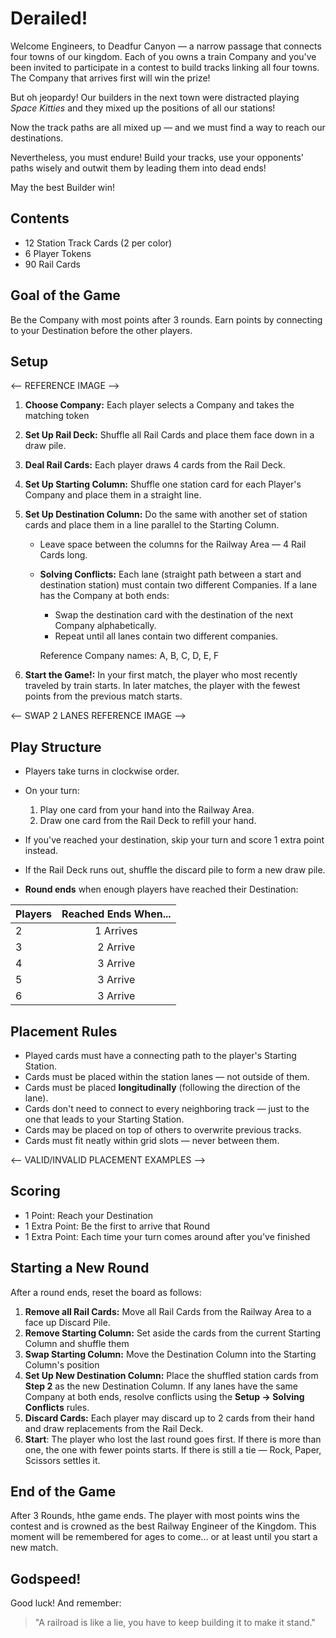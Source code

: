 # Derailed!

Welcome Engineers, to Deadfur Canyon — a narrow passage that connects four towns of our kingdom. Each of you owns a train Company and you've been invited to participate in a contest to build tracks linking all four towns. The Company that arrives first will win the prize!

But oh jeopardy! Our builders in the next town were distracted playing _Space Kitties_ and they mixed up the positions of all our stations!

Now the track paths are all mixed up — and we must find a way to reach our destinations.

Nevertheless, you must endure! Build your tracks, use your opponents' paths wisely and outwit them by leading them into dead ends!

May the best Builder win!

## Contents

- 12 Station Track Cards (2 per color)
- 6 Player Tokens
- 90 Rail Cards

## Goal of the Game

Be the Company with most points after 3 rounds. Earn points by connecting to your Destination before the other players.

## Setup

<-- REFERENCE IMAGE -->

1. **Choose Company:** Each player selects a Company and takes the matching token
2. **Set Up Rail Deck:** Shuffle all Rail Cards and place them face down in a draw pile.
3. **Deal Rail Cards:** Each player draws 4 cards from the Rail Deck.
4. **Set Up Starting Column:** Shuffle one station card for each Player's Company and place them in a straight line.
5. **Set Up Destination Column:** Do the same with another set of station cards and place them in a line parallel to the Starting Column.

   - Leave space between the columns for the Railway Area — 4 Rail Cards long.
   - **Solving Conflicts:** Each lane (straight path between a start and destination station) must contain two different Companies. If a lane has the Company at both ends:

     - Swap the destination card with the destination of the next Company alphabetically.
     - Repeat until all lanes contain two different companies.

     Reference Company names: A, B, C, D, E, F

6. **Start the Game!:** In your first match, the player who most recently traveled by train starts. In later matches, the player with the fewest points from the previous match starts.

<-- SWAP 2 LANES REFERENCE IMAGE -->

## Play Structure

- Players take turns in clockwise order.
- On your turn:
  1. Play one card from your hand into the Railway Area.
  2. Draw one card from the Rail Deck to refill your hand.
- If you've reached your destination, skip your turn and score 1 extra point instead.
- If the Rail Deck runs out, shuffle the discard pile to form a new draw pile.

- **Round ends** when enough players have reached their Destination:

| Players | Reached Ends When... |
| ------- | :------------------: |
| 2       |      1 Arrives       |
| 3       |       2 Arrive       |
| 4       |       3 Arrive       |
| 5       |       3 Arrive       |
| 6       |       3 Arrive       |

## Placement Rules

- Played cards must have a connecting path to the player's Starting Station.
- Cards must be placed within the station lanes — not outside of them.
- Cards must be placed **longitudinally** (following the direction of the lane).
- Cards don't need to connect to every neighboring track — just to the one that leads to your Starting Station.
- Cards may be placed on top of others to overwrite previous tracks.
- Cards must fit neatly within grid slots — never between them.

<-- VALID/INVALID PLACEMENT EXAMPLES -->

## Scoring

- 1 Point: Reach your Destination
- 1 Extra Point: Be the first to arrive that Round
- 1 Extra Point: Each time your turn comes around after you've finished

## Starting a New Round

After a round ends, reset the board as follows:

1. **Remove all Rail Cards:** Move all Rail Cards from the Railway Area to a face up Discard Pile.
2. **Remove Starting Column:** Set aside the cards from the current Starting Column and shuffle them
3. **Swap Starting Column:** Move the Destination Column into the Starting Column's position
4. **Set Up New Destination Column:** Place the shuffled station cards from **Step 2** as the new Destination Column. If any lanes have the same Company at both ends, resolve conflicts using the **Setup -> Solving Conflicts** rules.
5. **Discard Cards:** Each player may discard up to 2 cards from their hand and draw replacements from the Rail Deck.
6. **Start**: The player who lost the last round goes first. If there is more than one, the one with fewer points starts. If there is still a tie — Rock, Paper, Scissors settles it.

## End of the Game

After 3 Rounds, hthe game ends. The player with most points wins the contest and is crowned as the best Railway Engineer of the Kingdom.
This moment will be remembered for ages to come... or at least until you start a new match.

## Godspeed!

Good luck! And remember:

> "A railroad is like a lie, you have to keep building it to make it stand."
